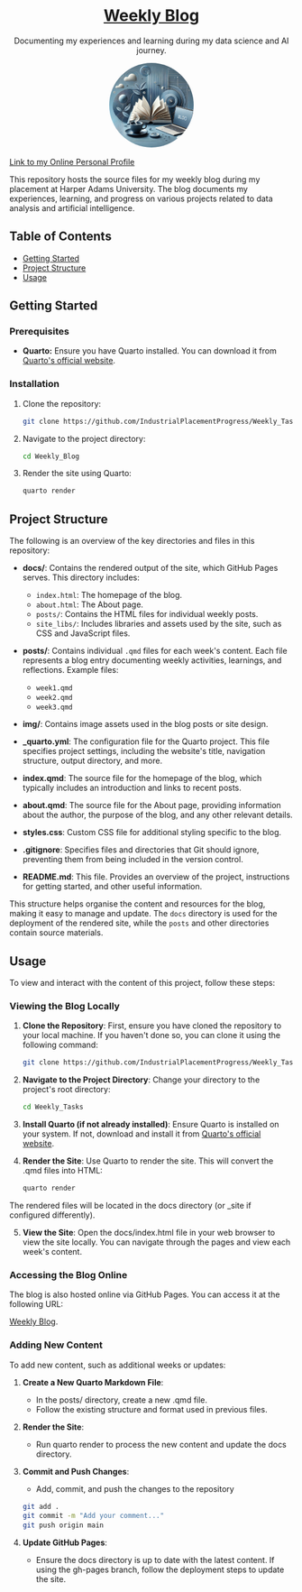 <div align="center">
  <h1 style="text-decoration: underline;">Weekly Blog</h1>
  <p>Documenting my experiences and learning during my data science and AI journey.</p>
  <p><img src="img/blog_readme_img.png" alt="Blog Banner" style="border-radius: 50%; width: 150px; height: 150px; object-fit: cover;"></p>
</div>

[Link to my Online Personal Profile](https://industrialplacementprogress.github.io/Weekly_Tasks/)

This repository hosts the source files for my weekly blog during my placement at Harper Adams University. The blog documents my experiences, learning, and progress on various projects related to data analysis and artificial intelligence.

## Table of Contents
- [Getting Started](#getting-started)
- [Project Structure](#project-structure)
- [Usage](#usage)


## Getting Started

### Prerequisites
- **Quarto:** Ensure you have Quarto installed. You can download it from [Quarto's official website](https://quarto.org/).

### Installation
1. Clone the repository:
   ```sh
   git clone https://github.com/IndustrialPlacementProgress/Weekly_Tasks
   ```

2. Navigate to the project directory:
   ```sh
   cd Weekly_Blog
   ```

3. Render the site using Quarto:
   ```sh
   quarto render
   ```

## Project Structure
The following is an overview of the key directories and files in this repository:

- **docs/**: Contains the rendered output of the site, which GitHub Pages serves. This directory includes:
  - `index.html`: The homepage of the blog.
  - `about.html`: The About page.
  - `posts/`: Contains the HTML files for individual weekly posts.
  - `site_libs/`: Includes libraries and assets used by the site, such as CSS and JavaScript files.

- **posts/**: Contains individual `.qmd` files for each week's content. Each file represents a blog entry documenting weekly activities, learnings, and reflections. Example files:
  - `week1.qmd`
  - `week2.qmd`
  - `week3.qmd`

- **img/**: Contains image assets used in the blog posts or site design.

- **_quarto.yml**: The configuration file for the Quarto project. This file specifies project settings, including the website's title, navigation structure, output directory, and more.

- **index.qmd**: The source file for the homepage of the blog, which typically includes an introduction and links to recent posts.

- **about.qmd**: The source file for the About page, providing information about the author, the purpose of the blog, and any other relevant details.

- **styles.css**: Custom CSS file for additional styling specific to the blog.

- **.gitignore**: Specifies files and directories that Git should ignore, preventing them from being included in the version control.

- **README.md**: This file. Provides an overview of the project, instructions for getting started, and other useful information.

This structure helps organise the content and resources for the blog, making it easy to manage and update. The `docs` directory is used for the deployment of the rendered site, while the `posts` and other directories contain source materials.

## Usage

To view and interact with the content of this project, follow these steps:

### Viewing the Blog Locally

1. **Clone the Repository**:
   First, ensure you have cloned the repository to your local machine. If you haven't done so, you can clone it using the following command:

   ```sh
   git clone https://github.com/IndustrialPlacementProgress/Weekly_Tasks.git
   ```

2. **Navigate to the Project Directory**:
Change your directory to the project's root directory:
   ```sh
   cd Weekly_Tasks
   ```

3. **Install Quarto (if not already installed)**:
Ensure Quarto is installed on your system. If not, download and install it from [Quarto's official website](https://quarto.org/).

4. **Render the Site**:
Use Quarto to render the site. This will convert the .qmd files into HTML:
   ```sh
   quarto render
   ```
The rendered files will be located in the docs directory (or _site if configured differently).

5. **View the Site**:
Open the docs/index.html file in your web browser to view the site locally. You can navigate through the pages and view each week's content.

### Accessing the Blog Online
The blog is also hosted online via GitHub Pages. You can access it at the following URL: 

[Weekly Blog](https://industrialplacementprogress.github.io/Weekly_Tasks/).


### Adding New Content
To add new content, such as additional weeks or updates:

1. **Create a New Quarto Markdown File**:
    - In the posts/ directory, create a new .qmd file.
    - Follow the existing structure and format used in previous files.

2. **Render the Site**:
    - Run quarto render to process the new content and update the docs directory.
3. **Commit and Push Changes**:
    - Add, commit, and push the changes to the repository
   ```sh
   git add .
   git commit -m "Add your comment..."
   git push origin main
   ```

4. **Update GitHub Pages**:
    - Ensure the docs directory is up to date with the latest content. If using the gh-pages branch, follow the deployment steps to update the site.